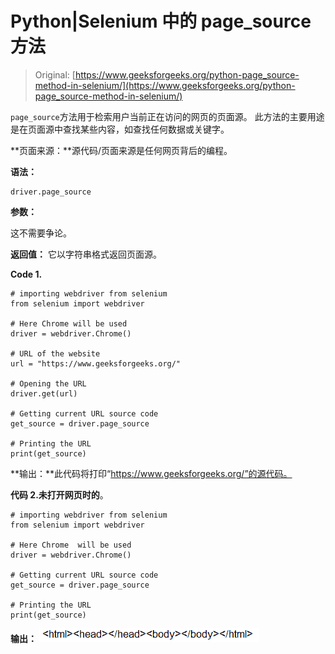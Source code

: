 # Python|Selenium 中的 page_source 方法

> Original: [https://www.geeksforgeeks.org/python-page_source-method-in-selenium/](https://www.geeksforgeeks.org/python-page_source-method-in-selenium/)

`page_source`方法用于检索用户当前正在访问的网页的页面源。 此方法的主要用途是在页面源中查找某些内容，如查找任何数据或关键字。

**页面来源：**源代码/页面来源是任何网页背后的编程。

**语法：**

```
driver.page_source

```

**参数：**

这不需要争论。

**返回值：**
它以字符串格式返回页面源。

**Code 1.**

```
# importing webdriver from selenium
from selenium import webdriver

# Here Chrome will be used
driver = webdriver.Chrome()

# URL of the website 
url = "https://www.geeksforgeeks.org/"

# Opening the URL
driver.get(url)

# Getting current URL source code
get_source = driver.page_source

# Printing the URL
print(get_source)
```

**输出：**此代码将打印“https://www.geeksforgeeks.org/”的源代码。

**代码 2.未打开网页时的**。

```
# importing webdriver from selenium
from selenium import webdriver

# Here Chrome  will be used
driver = webdriver.Chrome()

# Getting current URL source code
get_source = driver.page_source

# Printing the URL
print(get_source)
```

**输出：**
![](img/61095c16698b61f74ae9036d4c72eba4.png)